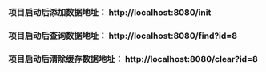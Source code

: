 ### 项目启动后添加数据地址： http://localhost:8080/init

### 项目启动后查询数据地址： http://localhost:8080/find?id=8
   
### 项目启动后清除缓存数据地址： http://localhost:8080/clear?id=8
  